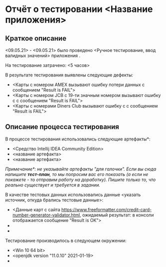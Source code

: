 # Отчёт о тестировании <Название приложения>

## Краткое описание

<09.05.21> - <09.05.21> было проведено <Ручное тестирование, ввод валидных значений> приложения <Credit Card Number Validator>.

На тестирование затрачено: <5 часов>

В результате тестирования выявлены следующие дефекты:
* <Карты с номером AMEX вызывают ошибку потери данных с сообщением "Result is FAIL">
* <Карты с номером JCB с 19-ти значным номером вызывают ошибку с с сообщением "Result is FAIL">
* <Карты с номерами Diners Club вызывают ошибку с с сообщением "Result is FAIL">

## Описание процесса тестирования

В процессе тестирования использовались следующие артефакты*:
* <Средство Intellij IDEA Community Edition>
* <название артефакта>
* <название артефакта>

*Примечание\*: не указывайте артефакты "для галочки". Если вы сюда напишите **тест-план**, то мы попросим вас его показать (а если не покажете - то отправим работу на доработку). Пишите только то, что реально существует и требуется в задании.*

В качестве тестовых данных использовались данные <указать источник, откуда брались тестовые данные>:
* <Данные карт с сайта https://www.freeformatter.com/credit-card-number-generator-validator.html, ожидаемый результат: в консоли отображается сообщение "Result is OK">
* 
* 

Тестирование производилось в следующем окружении:
* <Win 10 64 bit>
* <openjdk version "11.0.10" 2021-01-19>
* 
